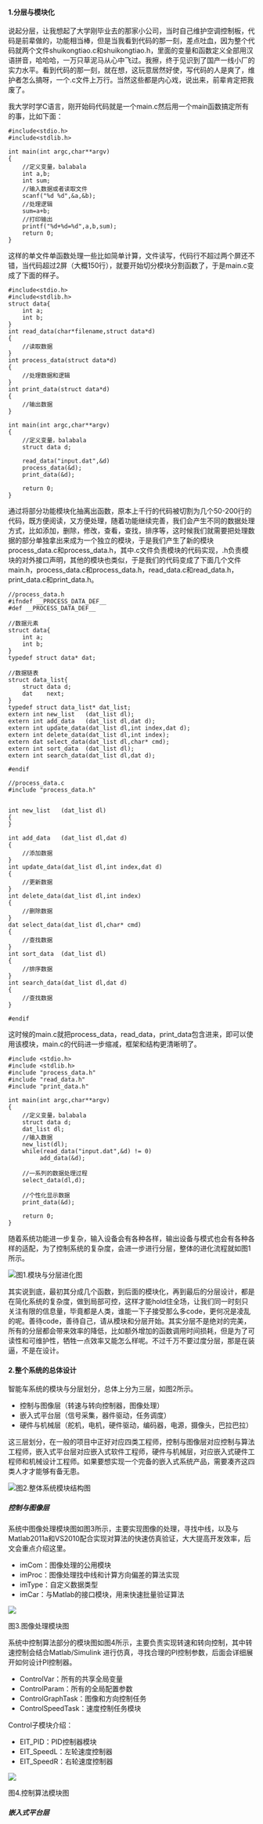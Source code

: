 #### 1.分层与模块化

说起分层，让我想起了大学刚毕业去的那家小公司，当时自己维护空调控制板，代码是前辈做的，功能相当棒，但是当我看到代码的那一刻，差点吐血，因为整个代码就两个文件shuikongtiao.c和shuikongtiao.h，里面的变量和函数定义全部用汉语拼音，哈哈哈，一万只草泥马从心中飞过。我擦，终于见识到了国产一线小厂的实力水平。看到代码的那一刻，就在想，这玩意居然好使，写代码的人是爽了，维护者怎么搞呀，一个.c文件上万行。当然这些都是内心戏，说出来，前辈肯定把我废了。

我大学时学C语言，刚开始码代码就是一个main.c然后用一个main函数搞定所有的事，比如下面：

```
#include<stdio.h>
#include<stdlib.h>

int main(int argc,char**argv)
{
    //定义变量，balabala
    int a,b;
    int sum;
    //输入数据或者读取文件
    scanf("%d %d",&a,&b);
    //处理逻辑
    sum=a+b;
    //打印输出
    printf("%d+%d=%d",a,b,sum);
    return 0;
}
```

这样的单文件单函数处理一些比如简单计算，文件读写，代码行不超过两个屏还不错，当代码超过2屏（大概150行），就要开始切分模块分割函数了，于是main.c变成了下面的样子。

```
#include<stdio.h>
#include<stdlib.h>
struct data{
    int a;
    int b;
}
int read_data(char*filename,struct data*d)
{
    //读取数据
}
int process_data(struct data*d)
{
    //处理数据和逻辑
}
int print_data(struct data*d)
{
    //输出数据
}

int main(int argc,char**argv)
{
    //定义变量，balabala
    struct data d;

    read_data("input.dat",&d)
    process_data(&d);
    print_data(&d);

    return 0;
}
```

通过将部分功能模块化抽离出函数，原本上千行的代码被切割为几个50-200行的代码，既方便阅读，又方便处理，随着功能继续完善，我们会产生不同的数据处理方式，比如添加，删除，修改，查看，查找，排序等，这时候我们就需要把处理数据的部分单独拿出来成为一个独立的模块，于是我们产生了新的模块process\_data.c和process\_data.h，其中.c文件负责模块的代码实现，.h负责模块的对外接口声明，其他的模块也类似，于是我们的代码变成了下面几个文件main.h，process\_data.c和process\_data.h，read\_data.c和read\_data.h，print\_data.c和print\_data.h。

```
//process_data.h
#ifndef __PROCESS_DATA_DEF__
#def __PROCESS_DATA_DEF__

//数据元素
struct data{
    int a;
    int b;
}
typedef struct data* dat;

//数据链表
struct data_list{
    struct data d;
    dat    next;
}
typedef struct data_list* dat_list;
extern int new_list   (dat_list dl);
extern int add_data   (dat_list dl,dat d);
extern int update_data(dat_list dl,int index,dat d);
extern int delete_data(dat_list dl,int index);
extern dat select_data(dat_list dl,char* cmd);
extern int sort_data  (dat_list dl);
extern int search_data(dat_list dl,dat d);

#endif
```

```
//process_data.c
#include "process_data.h"


int new_list   (dat_list dl)
{
}

int add_data   (dat_list dl,dat d)
{
    //添加数据
}
int update_data(dat_list dl,int index,dat d)
{
    //更新数据
}
int delete_data(dat_list dl,int index)
{
    //删除数据
}
dat select_data(dat_list dl,char* cmd)
{
    //查找数据
}
int sort_data  (dat_list dl)
{
    //排序数据
}
int search_data(dat_list dl,dat d)
{
    //查找数据
}

#endif
```

这时候的main.c就把process\_data，read\_data，print\_data包含进来，即可以使用该模块，main.c的代码进一步缩减，框架和结构更清晰明了。

```
#include <stdio.h>
#include <stdlib.h>
#include "process_data.h"
#include "read_data.h"
#include "print_data.h"

int main(int argc,char**argv)
{
    //定义变量，balabala
    struct data d;
    dat_list dl;
    //输入数据
    new_list(dl);
    while(read_data("input.dat",&d) != 0)
         add_data(&d);

    //一系列的数据处理过程
    select_data(dl,d);

    //个性化显示数据
    print_data(&d);

    return 0;
}
```

随着系统功能进一步复杂，输入设备会有各种各样，输出设备与模式也会有各种各样的适配，为了控制系统的复杂度，会进一步进行分层，整体的进化流程就如图1所示。

![](/assets/EmbeddedSystem_S1_P0.png)图1.模块与分层进化图

其实说到底，最初其分成几个函数，到后面的模块化，再到最后的分层设计，都是在简化系统的复杂度，做到局部可控，这样才能hold住全场，让我们同一时刻只关注有限的信息量，毕竟都是人类，谁能一下子接受那么多code，更何况是凌乱的呢。善待code，善待自己，请从模块和分层开始。其实分层不是绝对的完美，所有的分层都会带来效率的降低，比如额外增加的函数调用时间损耗，但是为了可读性和可维护性，牺牲一点效率又能怎么样呢。不过千万不要过度分层，那是在装逼，不是在设计。

#### 2.整个系统的总体设计

智能车系统的模块与分层划分，总体上分为三层，如图2所示。

* 控制与图像层（转速与转向控制器，图像处理）
* 嵌入式平台层（信号采集，器件驱动，任务调度）
* 硬件与机械层（舵机，电机，硬件驱动，编码器，电源，摄像头，巴拉巴拉）

这三层划分，在一般的项目中正好对应四类工程师，控制与图像层对应控制与算法工程师，嵌入式平台层对应嵌入式软件工程师，硬件与机械层，对应嵌入式硬件工程师和机械设计工程师。如果要想实现一个完备的嵌入式系统产品，需要凑齐这四类人才才能够有备无患。

![](/assets/EmbeddedSystem_S1_P1.png)图2.整体系统模块结构图

##### 控制与图像层

系统中图像处理模块图如图3所示，主要实现图像的处理，寻找中线，以及与Matlab2011a和VS2010配合实现对算法的快速仿真验证，大大提高开发效率，后文会重点介绍这里。

* imCom：图像处理的公用模块
* imProc：图像处理找中线和计算方向偏差的算法实现
* imType：自定义数据类型
* imCar：与Matlab的接口模块，用来快速批量验证算法

![](/assets/EmbeddedSystem_S1_P2.png)

图3.图像处理模块图

系统中控制算法部分的模块图如图4所示，主要负责实现转速和转向控制，其中转速控制会结合Matlab/Simulink 进行仿真，寻找合理的PI控制参数，后面会详细展开如何设计PI控制器。

* ControlVar：所有的共享全局变量
* ControlParam：所有的全局配置参数
* ControlGraphTask：图像和方向控制任务
* ControlSpeedTask：速度控制任务模块

Control子模块介绍：

* EIT\_PID：PID控制器模块
* EIT\_SpeedL：左轮速度控制器
* EIT\_SpeedR：右轮速度控制器

![](/assets/EmbeddedSystem_S1_P3.png)

图4.控制算法模块图

##### 嵌入式平台层



